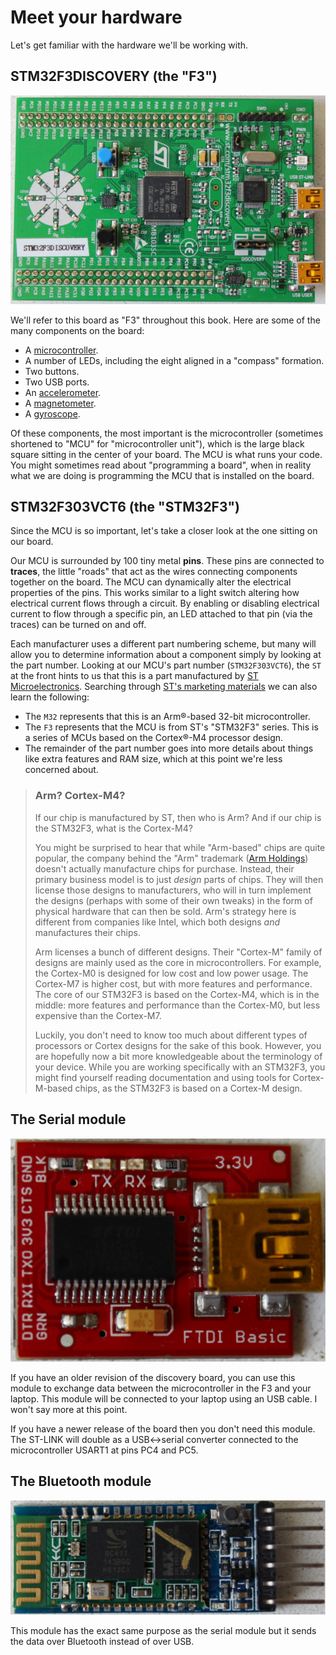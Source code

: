 # Meet your hardware

Let's get familiar with the hardware we'll be working with.

## STM32F3DISCOVERY (the "F3")

<p align="center">
<img title="F3" src="../assets/f3.jpg">
</p>

We'll refer to this board as "F3" throughout this book. Here are some of the
many components on the board:

- A [microcontroller].
- A number of LEDs, including the eight aligned in a "compass" formation.
- Two buttons.
- Two USB ports.
- An [accelerometer].
- A [magnetometer].
- A [gyroscope].

[microcontroller]: https://en.wikipedia.org/wiki/Microcontroller
[accelerometer]: https://en.wikipedia.org/wiki/Accelerometer
[magnetometer]: https://en.wikipedia.org/wiki/Magnetometer
[gyroscope]: https://en.wikipedia.org/wiki/Gyroscope

Of these components, the most important is the microcontroller (sometimes
shortened to "MCU" for "microcontroller unit"), which is the large black square
sitting in the center of your board. The MCU is what runs your code. You might
sometimes read about "programming a board", when in reality what we are doing
is programming the MCU that is installed on the board.

## STM32F303VCT6 (the "STM32F3")

Since the MCU is so important, let's take a closer look at the one sitting on our board.

Our MCU is surrounded by 100 tiny metal **pins**. These pins are connected to
**traces**, the little "roads" that act as the wires connecting components
together on the board. The MCU can dynamically alter the electrical properties
of the pins. This works similar to a light switch altering how electrical
current flows through a circuit. By enabling or disabling electrical current to
flow through a specific pin, an LED attached to that pin (via the traces) can
be turned on and off.

Each manufacturer uses a different part numbering scheme, but many will allow
you to determine information about a component simply by looking at the part
number. Looking at our MCU's part number (`STM32F303VCT6`), the `ST` at the
front hints to us that this is a part manufactured by [ST Microelectronics].
Searching through [ST's marketing materials] we can also learn the following:

[ST Microelectronics]: https://st.com/
[ST's marketing materials]: https://www.st.com/en/microcontrollers-microprocessors/stm32-mainstream-mcus.html

- The `M32` represents that this is an Arm®-based 32-bit microcontroller.
- The `F3` represents that the MCU is from ST's "STM32F3" series. This is a
  series of MCUs based on the Cortex®-M4 processor design.
- The remainder of the part number goes into more details about things like
  extra features and RAM size, which at this point we're less concerned about.

> ### Arm? Cortex-M4?
>
> If our chip is manufactured by ST, then who is Arm? And if our chip is the
> STM32F3, what is the Cortex-M4?
>
> You might be surprised to hear that while "Arm-based" chips are quite
> popular, the company behind the "Arm" trademark ([Arm Holdings][]) doesn't
> actually manufacture chips for purchase. Instead, their primary business
> model is to just *design* parts of chips. They will then license those designs to
> manufacturers, who will in turn implement the designs (perhaps with some of
> their own tweaks) in the form of physical hardware that can then be sold.
> Arm's strategy here is different from companies like Intel, which both
> designs *and* manufactures their chips.
>
> Arm licenses a bunch of different designs. Their "Cortex-M" family of designs
> are mainly used as the core in microcontrollers. For example, the Cortex-M0
> is designed for low cost and low power usage. The Cortex-M7 is higher cost,
> but with more features and performance.  The core of our STM32F3 is based on
> the Cortex-M4, which is in the middle: more features and performance than the
> Cortex-M0, but less expensive than the Cortex-M7.
>
> Luckily, you don't need to know too much about different types of processors
> or Cortex designs for the sake of this book. However, you are hopefully now a
> bit more knowledgeable about the terminology of your device. While you are
> working specifically with an STM32F3, you might find yourself reading
> documentation and using tools for Cortex-M-based chips, as the STM32F3 is
> based on a Cortex-M design.

[Arm Holdings]: https://www.arm.com/

## The Serial module

<p align="center">
<img title="Serial module" src="../assets/serial.jpg">
</p>

If you have an older revision of the discovery board, you can use this module to
exchange data between the microcontroller in the F3 and your laptop. This module
will be connected to your laptop using an USB cable. I won't say more at this
point.

If you have a newer release of the board then you don't need this module. The
ST-LINK will double as a USB<->serial converter connected to the microcontroller USART1 at pins PC4 and PC5.

## The Bluetooth module

<p align="center">
<img title="The HC-05 Bluetooth module" src="../assets/bluetooth.jpg">
</p>

This module has the exact same purpose as the serial module but it sends the data over Bluetooth
instead of over USB.
